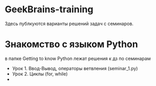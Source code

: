 # GeekBrains-training
Здесь публкуются варианты решений задач с семинаров.

# Знакомство с языком Python
в папке Getting to know Python лежат решения к дз по семинарам
* Урок 1. Ввод-Вывод, операторы ветвления (seminar_1.py)
* Урок 2. Циклы (for, while)
* 

